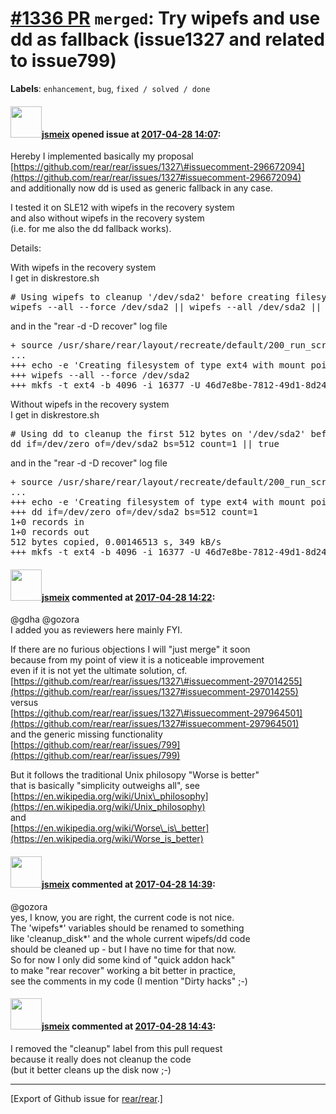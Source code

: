 [\#1336 PR](https://github.com/rear/rear/pull/1336) `merged`: Try wipefs and use dd as fallback (issue1327 and related to issue799)
===================================================================================================================================

**Labels**: `enhancement`, `bug`, `fixed / solved / done`

#### <img src="https://avatars.githubusercontent.com/u/1788608?u=925fc54e2ce01551392622446ece427f51e2f0ce&v=4" width="50">[jsmeix](https://github.com/jsmeix) opened issue at [2017-04-28 14:07](https://github.com/rear/rear/pull/1336):

Hereby I implemented basically my proposal  
[https://github.com/rear/rear/issues/1327\#issuecomment-296672094](https://github.com/rear/rear/issues/1327#issuecomment-296672094)  
and additionally now dd is used as generic fallback in any case.

I tested it on SLE12 with wipefs in the recovery system  
and also without wipefs in the recovery system  
(i.e. for me also the dd fallback works).

Details:

With wipefs in the recovery system  
I get in diskrestore.sh

<pre>
# Using wipefs to cleanup '/dev/sda2' before creating filesystem.
wipefs --all --force /dev/sda2 || wipefs --all /dev/sda2 || dd if=/dev/zero of=/dev/sda2 bs=512 count=1 || true
</pre>

and in the "rear -d -D recover" log file

<pre>
+ source /usr/share/rear/layout/recreate/default/200_run_script.sh
...
+++ echo -e 'Creating filesystem of type ext4 with mount point / on /dev/sda2.'
+++ wipefs --all --force /dev/sda2
+++ mkfs -t ext4 -b 4096 -i 16377 -U 46d7e8be-7812-49d1-8d24-e25ed0589e94 /dev/sda2
</pre>

Without wipefs in the recovery system  
I get in diskrestore.sh

<pre>
# Using dd to cleanup the first 512 bytes on '/dev/sda2' before creating filesystem.
dd if=/dev/zero of=/dev/sda2 bs=512 count=1 || true
</pre>

and in the "rear -d -D recover" log file

<pre>
+ source /usr/share/rear/layout/recreate/default/200_run_script.sh
...
+++ echo -e 'Creating filesystem of type ext4 with mount point / on /dev/sda2.'
+++ dd if=/dev/zero of=/dev/sda2 bs=512 count=1
1+0 records in
1+0 records out
512 bytes copied, 0.00146513 s, 349 kB/s
+++ mkfs -t ext4 -b 4096 -i 16377 -U 46d7e8be-7812-49d1-8d24-e25ed0589e94 /dev/sda2
</pre>

#### <img src="https://avatars.githubusercontent.com/u/1788608?u=925fc54e2ce01551392622446ece427f51e2f0ce&v=4" width="50">[jsmeix](https://github.com/jsmeix) commented at [2017-04-28 14:22](https://github.com/rear/rear/pull/1336#issuecomment-298011438):

@gdha @gozora  
I added you as reviewers here mainly FYI.

If there are no furious objections I will "just merge" it soon  
because from my point of view it is a noticeable improvement  
even if it is not yet the ultimate solution, cf.  
[https://github.com/rear/rear/issues/1327\#issuecomment-297014255](https://github.com/rear/rear/issues/1327#issuecomment-297014255)  
versus  
[https://github.com/rear/rear/issues/1327\#issuecomment-297964501](https://github.com/rear/rear/issues/1327#issuecomment-297964501)  
and the generic missing functionality  
[https://github.com/rear/rear/issues/799](https://github.com/rear/rear/issues/799)

But it follows the traditional Unix philosopy "Worse is better"  
that is basically "simplicity outweighs all", see  
[https://en.wikipedia.org/wiki/Unix\_philosophy](https://en.wikipedia.org/wiki/Unix_philosophy)  
and  
[https://en.wikipedia.org/wiki/Worse\_is\_better](https://en.wikipedia.org/wiki/Worse_is_better)

#### <img src="https://avatars.githubusercontent.com/u/1788608?u=925fc54e2ce01551392622446ece427f51e2f0ce&v=4" width="50">[jsmeix](https://github.com/jsmeix) commented at [2017-04-28 14:39](https://github.com/rear/rear/pull/1336#issuecomment-298016104):

@gozora  
yes, I know, you are right, the current code is not nice.  
The 'wipefs\*' variables should be renamed to something  
like 'cleanup\_disk\*' and the whole current wipefs/dd code  
should be cleaned up - but I have no time for that now.  
So for now I only did some kind of "quick addon hack"  
to make "rear recover" working a bit better in practice,  
see the comments in my code (I mention "Dirty hacks" ;-)

#### <img src="https://avatars.githubusercontent.com/u/1788608?u=925fc54e2ce01551392622446ece427f51e2f0ce&v=4" width="50">[jsmeix](https://github.com/jsmeix) commented at [2017-04-28 14:43](https://github.com/rear/rear/pull/1336#issuecomment-298017120):

I removed the "cleanup" label from this pull request  
because it really does not cleanup the code  
(but it better cleans up the disk now ;-)

------------------------------------------------------------------------

\[Export of Github issue for
[rear/rear](https://github.com/rear/rear).\]
